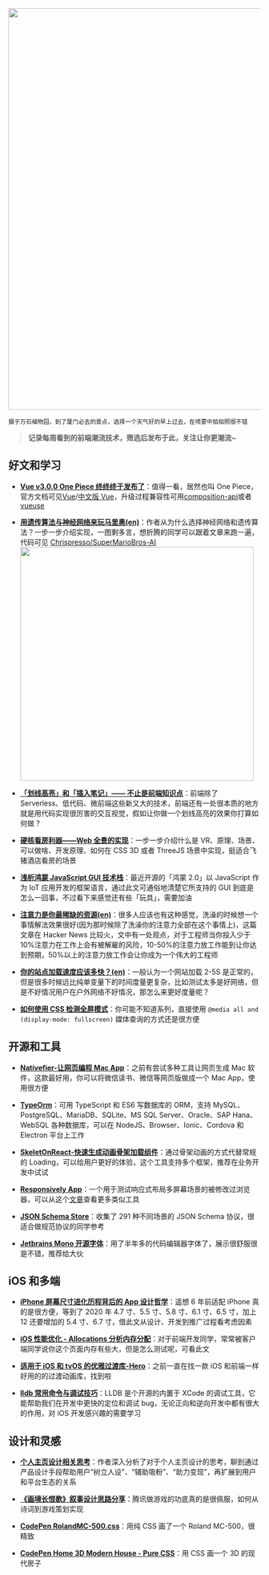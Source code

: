 <img src=https://gw.alipayobjects.com/zos/k/vt/QzwRSt.png width=800/>  

<small>摄于万石植物园，到了厦门必去的景点，选择一个天气好的早上过去，在喷雾中拍拍照很不错</small>  

> **记录每周看到的前端潮流技术，筛选后发布于此，关注让你更潮流~**  

## 好文和学习

- **[Vue v3.0.0 One Piece 终终终于发布了](https://github.com/vuejs/vue-next/releases/tag/v3.0.0)**：值得一看，居然也叫 One Piece，官方文档可见[Vue](https://v3.vuejs.org/)/[中文版 Vue](https://v3.cn.vuejs.org/)，升级过程兼容性可用[composition-api](https://github.com/vuejs/composition-api)或者[vueuse](https://github.com/antfu/vueuse)

- **[用遗传算法与神经网络来玩马里奥(en)](https://chrispresso.io/AI_Learns_To_Play_SMB_Using_GA_And_NN)**：作者从为什么选择神经网络和遗传算法？一步一步介绍实现，一图剩多言，想折腾的同学可以跟着文章来跑一遍，代码可见 [Chrispresso/SuperMarioBros-AI](https://github.com/Chrispresso/SuperMarioBros-AI)
  <img src=https://gw.alipayobjects.com/zos/k/fl/121.gif width=466/>  

- **[「划线高亮」和「插入笔记」—— 不止是前端知识点](https://zhuanlan.zhihu.com/p/225773857)**：前端除了 Serverless、低代码、微前端这些新又大的技术，前端还有一处很本质的地方就是用代码实现很厉害的交互视觉，假如让你做一个划线高亮的效果你打算如何做？

- **[硬核看房利器——Web 全景的实现](https://mp.weixin.qq.com/s/MG2d0DAM_tYx78Tt-j0rvA)**：一步一步介绍什么是 VR、原理、场景、可以做啥、开发原理、如何在 CSS 3D 或者 ThreeJS 场景中实现，挺适合飞猪酒店看房的场景

- **[浅析鸿蒙 JavaScript GUI 技术栈](https://juejin.im/post/6872154561574862855)**：最近开源的「鸿蒙 2.0」以 JavaScript 作为 IoT 应用开发的框架语言，通过此文可通俗地清楚它所支持的 GUI 到底是怎么一回事，不过看下来感觉还有些「玩具」，需要加油

- **[注意力是你最稀缺的资源(en)](https://www.benkuhn.net/attention/)**：很多人应该也有这种感觉，洗澡的时候想一个事情解法效果很好(因为那时候除了洗澡你的注意力全部在这个事情上)，这篇文章在 Hacker News 比较火，文中有一处观点，对于工程师当你投入少于 10%注意力在工作上会有被解雇的风险，10-50%的注意力放工作能到让你达到预期，50%以上的注意力放工作会让你成为一个伟大的工程师

- **[你的站点加载速度应该多快？(en)](https://medium.com/firebase-developers/how-fast-should-your-site-load-cfb14be48e8b)**：一般认为一个网站加载 2-5S 是正常的，但是很多时候远比纯单变量下的时间度量更复杂，比如测试太多是好网络，但是不好情况用户在户外网络不好情况，那怎么来更好度量呢？

- **[如何使用 CSS 检测全屏模式](https://www.amitmerchant.com/how-to-detect-fullscreen-mode-using-css/)**：你可能不知道系列，直接使用 `@media all and (display-mode: fullscreen)` 媒体查询的方式还是很方便

## 开源和工具

- **[Nativefier-让网页编程 Mac App](https://github.com/jiahaog/nativefier/)**：之前有尝试多种工具让网页生成 Mac 软件，这款最好用，你可以将微信读书、微信等网页版做成一个 Mac App，使用很方便

- **[TypeOrm](https://github.com/typeorm/typeorm)**：可用 TypeScript 和 ES6 写数据库的 ORM，支持 MySQL、PostgreSQL、MariaDB、SQLite、MS SQL Server、Oracle、SAP Hana、WebSQL 各种数据库，可以在 NodeJS、Browser、Ionic、Cordova 和 Electron 平台上工作

- **[SkeletOnReact-快速生成动画骨架加载组件](https://skeletonreact.com/)**：通过骨架动画的方式代替常规的 Loading，可以给用户更好的体验，这个工具支持多个框架，推荐在业务开发中试试

- **[Responsively App](https://github.com/responsively-org/responsively-app)**：一个用于测试响应式布局多屏幕场景的被修改过浏览器，可以从这个[文章](https://css-tricks.com/comparing-browsers-for-responsive-design/)查看更多类似工具

- **[JSON Schema Store](https://www.schemastore.org/json/)**：收集了 291 种不同场景的 JSON Schema 协议，很适合做规范协议的同学参考

- **[Jetbrains Mono 开源字体](https://www.jetbrains.com/lp/mono/)**：用了半年多的代码编辑器字体了，展示很舒服很是不错，推荐给大伙

## iOS 和多端

- **[iPhone 屏幕尺寸进化历程背后的 App 设计哲学](https://mp.weixin.qq.com/s/fRXCTfl_Ewt-XuOk0lSz9g)**：遥想 6 年前适配 iPhone 真的是很方便，等到了 2020 年 4.7 寸、5.5 寸、5.8 寸、6.1 寸、6.5 寸，加上 12 还要增加的 5.4 寸、6.7 寸，借此文从设计、开发到推广过程看考虑因素

- **[iOS 性能优化 - Allocations 分析内存分配](https://mp.weixin.qq.com/s/WqVZ1rFpYrvE8X-J0f35mw)**：对于前端开发同学，常常被客户端同学说你这个页面内存有些大，但是怎么测试呢，可看此文

- **[适用于 iOS 和 tvOS 的优雅过渡库-Hero](https://github.com/HeroTransitions/Hero)**：之前一直在找一款 iOS 和前端一样好用的的过渡动画库，找到啦

- **[lldb 常用命令与调试技巧](https://juejin.im/post/6872764160640450574)**：LLDB 是个开源的内置于 XCode 的调试工具，它能帮助我们在开发中更快的定位和调试 bug，无论正向和逆向开发中都有很大的作用，对 iOS 开发感兴趣的需要学习

## 设计和灵感

- **[个人主页设计相关思考](https://mp.weixin.qq.com/s/UUcqZCZjfHMa7fsruCjq_w)**：作者深入分析了对于个人主页设计的思考，聊到通过产品设计手段帮助用户“树立人设”、“辅助吸粉”、“助力变现”，再扩展到用户和平台生态的关系

- **[《画境长恨歌》叙事设计思路分享](https://mp.weixin.qq.com/s/-rh9Q-vEVWm9Z6HOktrluA)**：腾讯做游戏的功底真的是很佩服，如何从诗词到游戏策划实现

- **[CodePen RolandMC-500.css](https://codepen.io/fossheim/pen/BaKQGZJ)**：用纯 CSS 画了一个 Roland MC-500，很精致

- **[CodePen Home 3D Modern House - Pure CSS](https://codepen.io/ricardoolivaalonso/pen/yLOpNdZ)**：用 CSS 画一个 3D 的现代房子
